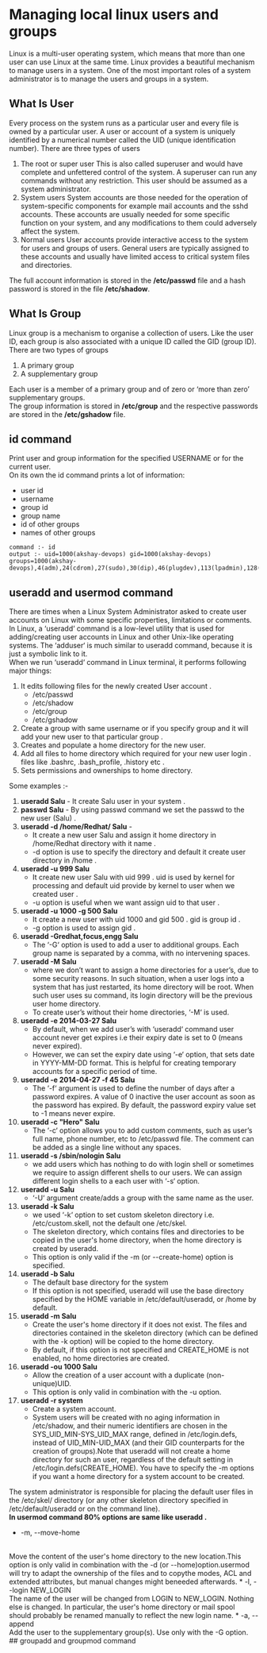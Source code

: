 # Managing local linux users and groups 
Linux is a multi-user operating system, which means that more than one user can use Linux at the same time. Linux provides a beautiful mechanism to manage users in a system. One of the most important roles of a system administrator is to manage the users and groups in a system.
## What Is User
Every process on the system runs as a particular user and every file is owned by a particular user. A user or account of a system is uniquely identified by a numerical number called the UID (unique identification number). There are three types of users 
1. The root or super user 
This is also called superuser and would have complete and unfettered control of the system. A superuser can run any commands without any restriction. This user should be assumed as a system administrator.
2. System users
System accounts are those needed for the operation of system-specific components for example mail accounts and the sshd accounts. These accounts are usually needed for some specific function on your system, and any modifications to them could adversely affect the system.
3. Normal users
User accounts provide interactive access to the system for users and groups of users. General users are typically assigned to these accounts and usually have limited access to critical system files and directories.

The full account information is stored in the **/etc/passwd** file and a hash password is stored in the file **/etc/shadow**.
## What Is Group
Linux group is a mechanism to organise a collection of users. Like the user ID, each group is also associated with a unique ID called the GID (group ID). There are two types of groups 
1. A primary group
2. A supplementary group

Each user is a member of a primary group and of zero or ‘more than zero’ supplementary groups. <br/>
The group information is stored in **/etc/group** and the respective passwords are stored in the **/etc/gshadow** file.
## id command 
Print user and group information for the specified USERNAME or for the current user.<br/>
On its own the id command prints a lot of information:
* user id
* username
* group id
* group name
* id of other groups
* names of other groups
```
command :- id
output :- uid=1000(akshay-devops) gid=1000(akshay-devops) groups=1000(akshay-devops),4(adm),24(cdrom),27(sudo),30(dip),46(plugdev),113(lpadmin),128(sambashare),130(libvirtd),999(docker)
```
## useradd and usermod command 
There are times when a Linux System Administrator asked to create user accounts on Linux  with some specific properties, limitations or comments.<br/>
In Linux, a ‘useradd‘ command is a low-level utility that is used for adding/creating user accounts in Linux and other Unix-like operating systems. The ‘adduser‘ is much similar to useradd command, because it is just a symbolic link to it.<br/>
When we run ‘useradd‘ command in Linux terminal, it performs following major things:
1. It edits following files for the newly created User account .
   * /etc/passwd
   * /etc/shadow
   * /etc/group
   * /etc/gshadow 
2. Create a group with same username or if you specify group and it will add your new user to that particular group .
3. Creates and populate a home directory for the new user.
4. Add all files to home directory which required for your new user login . files like .bashrc, .bash_profile, .history etc .
5. Sets permissions and ownerships to home directory.

Some examples :-
1. **useradd Salu** - It create Salu user in your system .
2. **passwd Salu** - By using passwd command we set the passwd to the new user (Salu) .
3. **useradd -d /home/Redhat/ Salu** - 
   * It create a new user Salu and assign it home directory in /home/Redhat directory with it name .
   * -d option is use to specify the directory and default it create user directory in /home .
4. **useradd -u 999 Salu**
   * It create new user Salu with uid 999 . uid is used by kernel for processing and default uid provide by kernel to user when we created user .
   * -u option is useful when we want assign uid to that user .
5. **useradd -u 1000 -g 500 Salu**
   * It create a new user with uid 1000 and gid 500 . gid is group id .
   * -g option is used to assign gid .
6. **useradd -Gredhat,focus,engg Salu**
   * The ‘-G‘ option is used to add a user to additional groups. Each group name is separated by a comma, with no intervening spaces.
7. **useradd -M Salu**
   * where we don’t want to assign a home directories for a user’s, due to some security reasons. In such situation, when a user logs into a system that has just restarted, its home directory will be root. When such user uses su command, its login directory will be the previous user home directory.
   * To create user’s without their home directories, ‘-M‘ is used.
8. **useradd -e 2014-03-27 Salu**
   * By default, when we add user’s with ‘useradd‘ command user account never get expires i.e their expiry date is set to 0 (means never expired).
   * However, we can set the expiry date using ‘-e‘ option, that sets date in YYYY-MM-DD format. This is helpful for creating temporary accounts for a specific period of time.
9. **useradd -e 2014-04-27 -f 45 Salu**
   * The ‘-f‘ argument is used to define the number of days after a password expires. A value of 0 inactive the user account as soon as the password has expired. By default, the password expiry value set to -1 means never expire.
10. **useradd -c "Hero" Salu**
    * The ‘-c‘ option allows you to add custom comments, such as user’s full name, phone number, etc to /etc/passwd file. The comment can be added as a single line without any spaces.
11. **useradd -s /sbin/nologin Salu**
    * we add users which has nothing to do with login shell or sometimes we require to assign different shells to our users. We can assign different login shells to a each user with ‘-s‘ option.
12. **useradd -u Salu**
    * ‘-U‘ argument create/adds a group with the same name as the user.
13. **useradd -k Salu**
    * we used ‘-k‘ option to set custom skeleton directory i.e. /etc/custom.skell, not the default one /etc/skel.
    * The skeleton directory, which contains files and directories to be copied in the user's home directory, when the home directory is created by useradd.
    * This option is only valid if the -m (or --create-home) option is specified.
14. **useradd -b Salu**
    * The default base directory for the system
    * If this option is not specified, useradd will use the base directory specified by the HOME variable in /etc/default/useradd, or /home by default.
15. **useradd -m Salu**
    * Create the user's home directory if it does not exist. The files and directories contained in the skeleton directory (which can be defined with the -k option) will be copied to the home directory.
    * By default, if this option is not specified and CREATE_HOME is not enabled, no home directories are created.
16. **useradd -ou 1000 Salu**
    * Allow the creation of a user account with a duplicate (non-unique)UID.
    * This option is only valid in combination with the -u option.
17. **useradd -r system**
    * Create a system account.
    * System users will be created with no aging information in /etc/shadow, and their numeric identifiers are chosen in the SYS_UID_MIN-SYS_UID_MAX range, defined in /etc/login.defs, instead of UID_MIN-UID_MAX (and their GID counterparts for the creation of groups).Note that useradd will not create a home directory for such an user, regardless of the default setting in /etc/login.defs(CREATE_HOME). You have to specify the -m options if you want a home directory for a system account to be created.

The system administrator is responsible for placing the default user files in the /etc/skel/ directory (or any other skeleton directory specified in /etc/default/useradd or on the command line).
<br/>
**In usermod command 80% options are same like useradd .**
* -m, --move-home
<br/>
Move the content of the user's home directory to the new location.This option is only valid in combination with the -d (or --home)option.usermod will try to adapt the ownership of the files and to copythe modes, ACL and extended attributes, but manual changes might beneeded afterwards.
* -l, --login NEW_LOGIN
<br/>
The name of the user will be changed from LOGIN to NEW_LOGIN. Nothing else is changed. In particular, the user's home directory or mail spool should probably be renamed manually to reflect the new login name.
* -a, --append
<br/>
Add the user to the supplementary group(s). Use only with the -G option.
## groupadd and groupmod command 

